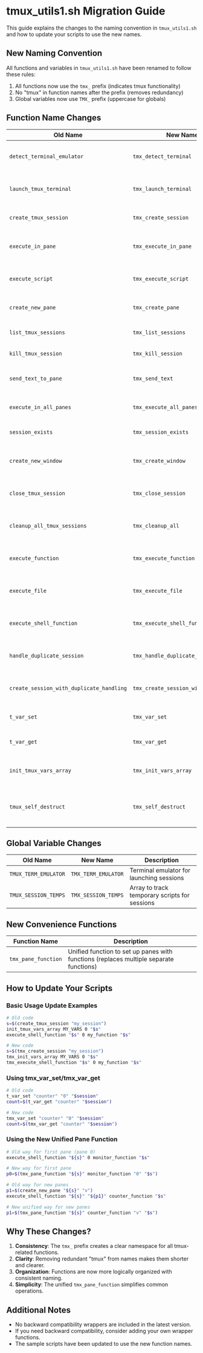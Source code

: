 # tmux_utils1.sh Migration Guide

This guide explains the changes to the naming convention in `tmux_utils1.sh` and how to update your scripts to use the new names.

## New Naming Convention

All functions and variables in `tmux_utils1.sh` have been renamed to follow these rules:

1. All functions now use the `tmx_` prefix (indicates tmux functionality)
2. No "tmux" in function names after the prefix (removes redundancy)
3. Global variables now use `TMX_` prefix (uppercase for globals)

## Function Name Changes

| Old Name | New Name | Description |
|----------|----------|-------------|
| `detect_terminal_emulator` | `tmx_detect_terminal` | Detects available terminal emulator |
| `launch_tmux_terminal` | `tmx_launch_terminal` | Launches a terminal with a tmux session |
| `create_tmux_session` | `tmx_create_session` | Creates a new tmux session |
| `execute_in_pane` | `tmx_execute_in_pane` | Executes a command in a specific pane |
| `execute_script` | `tmx_execute_script` | Executes a multi-line script in a pane |
| `create_new_pane` | `tmx_create_pane` | Creates a new pane in a session |
| `list_tmux_sessions` | `tmx_list_sessions` | Lists active tmux sessions |
| `kill_tmux_session` | `tmx_kill_session` | Kills a tmux session |
| `send_text_to_pane` | `tmx_send_text` | Sends text to a pane without executing |
| `execute_in_all_panes` | `tmx_execute_all_panes` | Executes a command in all panes |
| `session_exists` | `tmx_session_exists` | Checks if a session exists |
| `create_new_window` | `tmx_create_window` | Creates a new window in a session |
| `close_tmux_session` | `tmx_close_session` | Closes a session and cleans up resources |
| `cleanup_all_tmux_sessions` | `tmx_cleanup_all` | Cleans up all sessions and resources |
| `execute_function` | `tmx_execute_function` | Executes a function that returns a script |
| `execute_file` | `tmx_execute_file` | Loads and executes a script from a file |
| `execute_shell_function` | `tmx_execute_shell_function` | Executes a shell function directly |
| `handle_duplicate_session` | `tmx_handle_duplicate_session` | Handles duplicate session names |
| `create_session_with_duplicate_handling` | `tmx_create_session_with_handling` | Creates a session with duplicate handling |
| `t_var_set` | `tmx_var_set` | Sets a tmux environment variable |
| `t_var_get` | `tmx_var_get` | Gets a tmux environment variable |
| `init_tmux_vars_array` | `tmx_init_vars_array` | Initializes multiple environment variables |
| `tmux_self_destruct` | `tmx_self_destruct` | Self-destructs a session (internal function) |

## Global Variable Changes

| Old Name | New Name | Description |
|----------|----------|-------------|
| `TMUX_TERM_EMULATOR` | `TMX_TERM_EMULATOR` | Terminal emulator for launching sessions |
| `TMUX_SESSION_TEMPS` | `TMX_SESSION_TEMPS` | Array to track temporary scripts for sessions |

## New Convenience Functions

| Function Name | Description |
|---------------|-------------|
| `tmx_pane_function` | Unified function to set up panes with functions (replaces multiple separate functions) |

## How to Update Your Scripts

### Basic Usage Update Examples

```bash
# Old code
s=$(create_tmux_session "my_session")
init_tmux_vars_array MY_VARS 0 "$s"
execute_shell_function "$s" 0 my_function "$s"

# New code
s=$(tmx_create_session "my_session")
tmx_init_vars_array MY_VARS 0 "$s"
tmx_execute_shell_function "$s" 0 my_function "$s"
```

### Using tmx_var_set/tmx_var_get

```bash
# Old code
t_var_set "counter" "0" "$session"
count=$(t_var_get "counter" "$session")

# New code
tmx_var_set "counter" "0" "$session"
count=$(tmx_var_get "counter" "$session")
```

### Using the New Unified Pane Function

```bash
# Old way for first pane (pane 0)
execute_shell_function "${s}" 0 monitor_function "$s"

# New way for first pane
p0=$(tmx_pane_function "${s}" monitor_function "0" "$s")

# Old way for new panes
p1=$(create_new_pane "${s}" "v")
execute_shell_function "${s}" "${p1}" counter_function "$s"

# New unified way for new panes
p1=$(tmx_pane_function "${s}" counter_function "v" "$s")
```

## Why These Changes?

1. **Consistency**: The `tmx_` prefix creates a clear namespace for all tmux-related functions.
2. **Clarity**: Removing redundant "tmux" from names makes them shorter and clearer.
3. **Organization**: Functions are now more logically organized with consistent naming.
4. **Simplicity**: The unified `tmx_pane_function` simplifies common operations.

## Additional Notes

- No backward compatibility wrappers are included in the latest version.
- If you need backward compatibility, consider adding your own wrapper functions.
- The sample scripts have been updated to use the new function names. 